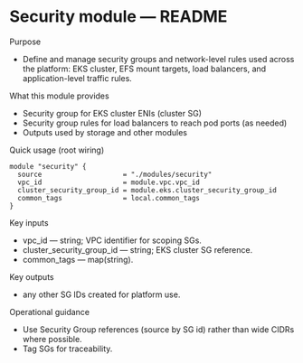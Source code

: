 # Security module — README

Purpose
- Define and manage security groups and network-level rules used across the platform: EKS cluster, EFS mount targets, load balancers, and application-level traffic rules.

What this module provides
- Security group for EKS cluster ENIs (cluster SG)
- Security group rules for load balancers to reach pod ports (as needed)
- Outputs used by storage and other modules

Quick usage (root wiring)
```hcl
module "security" {
  source                    = "./modules/security"
  vpc_id                    = module.vpc.vpc_id
  cluster_security_group_id = module.eks.cluster_security_group_id
  common_tags               = local.common_tags
}
```

Key inputs
- vpc_id — string; VPC identifier for scoping SGs.
- cluster_security_group_id — string; EKS cluster SG reference.
- common_tags — map(string).

Key outputs
- any other SG IDs created for platform use.

Operational guidance
- Use Security Group references (source by SG id) rather than wide CIDRs where possible.
- Tag SGs for traceability.
